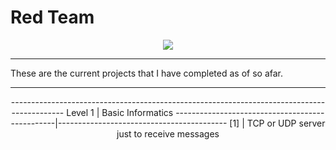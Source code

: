   # Red Team 
<p align="center">
  <img src="https://github.com/user-attachments/assets/62379770-420c-4d20-b5aa-2ebdd3e85c3a"/>
</p>

------------------------------------------------------------
<p align="center">

These are the current projects that I have completed as of so afar.

---------------------------------------------------------------
  
</p>
<p align="center">
-------------------------------------------------------------------------------------------
Level 1 | Basic Informatics
------------------------------------------------|------------------------------------------
[1] | TCP or UDP server just to receive messages

</p>
